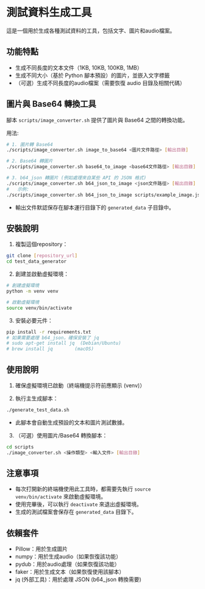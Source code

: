 # 測試資料生成工具

這是一個用於生成各種測試資料的工具，包括文字、圖片和audio檔案。

## 功能特點

- 生成不同長度的文本文件（1KB, 10KB, 100KB, 1MB）
- 生成不同大小（基於 Python 腳本預設）的圖片，並嵌入文字標籤
- （可選）生成不同長度的audio檔案（需要恢復 audio 目錄及相關代碼）

## 圖片與 Base64 轉換工具

腳本 `scripts/image_converter.sh` 提供了圖片與 Base64 之間的轉換功能。

用法:
```bash
# 1. 圖片轉 Base64
./scripts/image_converter.sh image_to_base64 <圖片文件路徑> [輸出目錄]

# 2. Base64 轉圖片
./scripts/image_converter.sh base64_to_image <base64文件路徑> [輸出目錄]

# 3. b64_json 轉圖片 (例如處理來自某些 API 的 JSON 格式)
./scripts/image_converter.sh b64_json_to_image <json文件路徑> [輸出目錄]
#   示例:
./scripts/image_converter.sh b64_json_to_image scripts/example_image.json
```
- 輸出文件默認保存在腳本運行目錄下的 `generated_data` 子目錄中。

## 安裝說明

1. 複製這個repository：
```bash
git clone [repository_url]
cd test_data_generator
```

2. 創建並啟動虛擬環境：
```bash
# 創建虛擬環境
python -m venv venv

# 啟動虛擬環境
source venv/bin/activate
```

3. 安裝必要元件：
```bash
pip install -r requirements.txt
# 如果需要處理 b64_json，確保安裝了 jq
# sudo apt-get install jq  (Debian/Ubuntu)
# brew install jq        (macOS)
```

## 使用說明

1. 確保虛擬環境已啟動（終端機提示符前應顯示 (venv)）

2. 執行主生成腳本：
```bash
./generate_test_data.sh
```
   - 此腳本會自動生成預設的文本和圖片測試數據。

3. （可選）使用圖片/Base64 轉換腳本：
```bash
cd scripts
./image_converter.sh <操作類型> <輸入文件> [輸出目錄]
```

## 注意事項

- 每次打開新的終端機使用此工具時，都需要先執行 `source venv/bin/activate` 來啟動虛擬環境。
- 使用完畢後，可以執行 `deactivate` 來退出虛擬環境。
- 生成的測試檔案會保存在 `generated_data` 目錄下。

## 依賴套件

- Pillow：用於生成圖片
- numpy：用於生成audio（如果恢復該功能）
- pydub：用於audio處理（如果恢復該功能）
- faker：用於生成文本（如果恢復使用該腳本）
- jq (外部工具)：用於處理 JSON (b64_json 轉換需要) 

